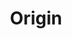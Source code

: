 ---
title: "Origin"
authors:
- Dan Brown
year: 2017
goodreads: 32283133
rating: 4
tags:
- Fiction
---